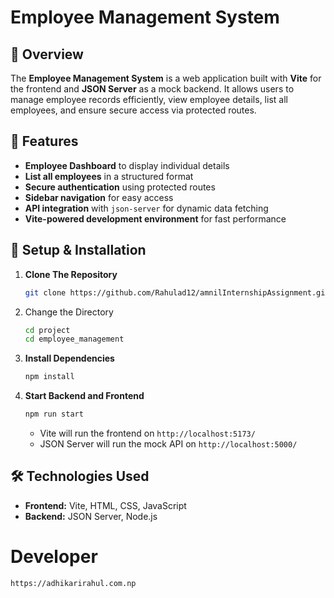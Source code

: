 # Employee Management System

## 📌 Overview

The **Employee Management System** is a web application built with **Vite** for the frontend and **JSON Server** as a mock backend. It allows users to manage employee records efficiently, view employee details, list all employees, and ensure secure access via protected routes.

## 🚀 Features

- **Employee Dashboard** to display individual details
- **List all employees** in a structured format
- **Secure authentication** using protected routes
- **Sidebar navigation** for easy access
- **API integration** with `json-server` for dynamic data fetching
- **Vite-powered development environment** for fast performance

## 🔧 Setup & Installation

1. **Clone The Repository**
   ```sh
   git clone https://github.com/Rahulad12/amnilInternshipAssignment.git
   ```
2. Change the Directory
   ```sh
   cd project
   cd employee_management
   ```
3. **Install Dependencies**
   ```sh
   npm install
   ```
4. **Start Backend and Frontend**
   ```sh
   npm run start
   ```
   - Vite will run the frontend on `http://localhost:5173/`
   - JSON Server will run the mock API on `http://localhost:5000/`

## 🛠 Technologies Used

- **Frontend:** Vite, HTML, CSS, JavaScript
- **Backend:** JSON Server, Node.js

# Developer

```sh
https://adhikarirahul.com.np
```

